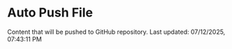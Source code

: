 # Auto Push File

Content that will be pushed to GitHub repository.
Last updated: 07/12/2025, 07:43:11 PM
